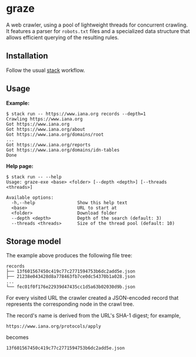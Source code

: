 # graze

A web crawler, using a pool of lightweight threads for concurrent crawling. It
features a parser for `robots.txt` files and a specialized data structure that
allows efficient querying of the resulting rules.

## Installation

Follow the usual [stack](https://www.haskellstack.org) workflow.

## Usage

**Example:**

```
$ stack run -- https://www.iana.org records --depth=1
Crawling https://www.iana.org
Got https://www.iana.org
Got https://www.iana.org/about
Got https://www.iana.org/domains/root
...
Got https://www.iana.org/reports
Got https://www.iana.org/domains/idn-tables
Done
```

**Help page:**

```
$ stack run -- --help
Usage: graze-exe <base> <folder> [--depth <depth>] [--threads <threads>]

Available options:
  -h,--help                Show this help text
  <base>                   URL to start at
  <folder>                 Download folder
  --depth <depth>          Depth of the search (default: 3)
  --threads <threads>      Size of the thread pool (default: 10)
```

## Storage model

The example above produces the following file tree:

```
records
├── 13f601567450c419c77c2771594753b6dc2add5e.json
├── 21238e043428d8a778463fb7ce0dc54370b1a028.json
...
└── fec01f0f176e22939d47435cc1d5a63b02030d9b.json
```

For every visited URL the crawler created a JSON-encoded record that represents
the corresponding node in the crawl tree.

The record's name is derived from the URL's SHA-1 digest; for example,

```
https://www.iana.org/protocols/apply
```

becomes

```
13f601567450c419c77c2771594753b6dc2add5e.json
```
